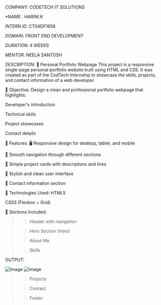 *COMPANY*: CODETECH IT SOLUTIONS

*NAME : HARINI.K

*INTERN ID*: CT04DF1658

*DOMAIN*: FRONT END DEVELOPMENT

*DURATION*: 4 WEEKS

*MENTOR*: NEELA SANTOSH

*DESCRIPTION*: 🌟 Personal Portfolio Webpage
This project is a responsive single-page personal portfolio website built using HTML and CSS. It was created as part of the CodTech Internship to showcase the skills, projects, and contact information of a web developer.

🎯 Objective:
Design a clean and professional portfolio webpage that highlights:

Developer's introduction

Technical skills

Project showcases

Contact details

📌 Features:
🖥️ Responsive design for desktop, tablet, and mobile

🔗 Smooth navigation through different sections

💼 Simple project cards with descriptions and links

🎨 Stylish and clean user interface

📇 Contact information section

🧱 Technologies Used:
HTML5

CSS3 (Flexbox + Grid)

📂 Sections Included:
>>Header with navigation

>>Hero Section (Intro)

>>About Me

>>Skills

OUTPUT:

![Image](https://github.com/user-attachments/assets/b453d11f-ed92-4879-9616-bde41c7a02d3)
![Image](https://github.com/user-attachments/assets/60b643a2-c8fd-481f-8613-5eaaeb0342fc)

>>Projects

>>Contact

>>Footer
